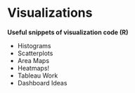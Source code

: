 # Visualizations
 **Useful snippets of visualization code (R)**

* Histograms
* Scatterplots
* Area Maps
* Heatmaps! 
* Tableau Work  
* Dashboard Ideas
